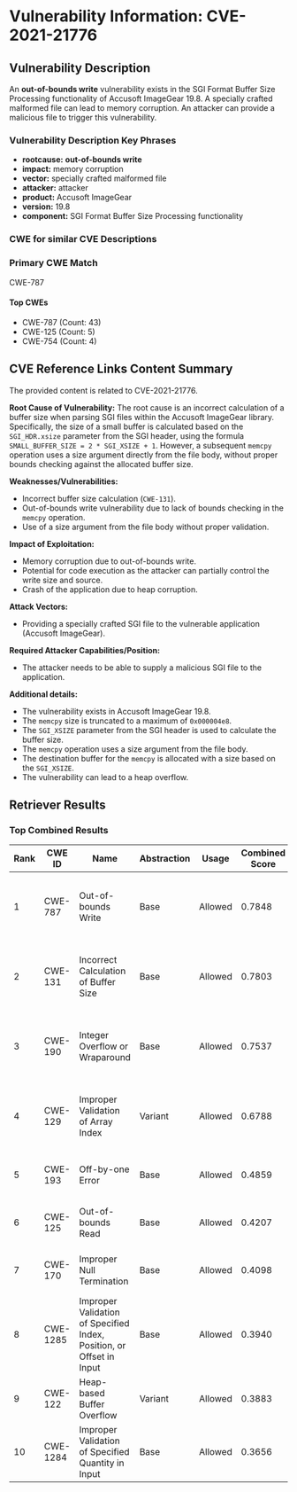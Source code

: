 # Vulnerability Information: CVE-2021-21776

## Vulnerability Description
An **out-of-bounds write** vulnerability exists in the SGI Format Buffer Size Processing functionality of Accusoft ImageGear 19.8. A specially crafted malformed file can lead to memory corruption. An attacker can provide a malicious file to trigger this vulnerability.

### Vulnerability Description Key Phrases
- **rootcause:** **out-of-bounds write**
- **impact:** memory corruption
- **vector:** specially crafted malformed file
- **attacker:** attacker
- **product:** Accusoft ImageGear
- **version:** 19.8
- **component:** SGI Format Buffer Size Processing functionality

### CWE for similar CVE Descriptions
### Primary CWE Match
CWE-787

#### Top CWEs
- CWE-787 (Count: 43)
- CWE-125 (Count: 5)
- CWE-754 (Count: 4)

## CVE Reference Links Content Summary
The provided content is related to CVE-2021-21776.

**Root Cause of Vulnerability:**
The root cause is an incorrect calculation of a buffer size when parsing SGI files within the Accusoft ImageGear library. Specifically, the size of a small buffer is calculated based on the `SGI_HDR.xsize` parameter from the SGI header, using the formula `SMALL_BUFFER_SIZE = 2 * SGI_XSIZE + 1`. However, a subsequent `memcpy` operation uses a size argument directly from the file body, without proper bounds checking against the allocated buffer size.

**Weaknesses/Vulnerabilities:**
- Incorrect buffer size calculation (`CWE-131`).
- Out-of-bounds write vulnerability due to lack of bounds checking in the `memcpy` operation.
- Use of a size argument from the file body without proper validation.

**Impact of Exploitation:**
- Memory corruption due to out-of-bounds write.
- Potential for code execution as the attacker can partially control the write size and source.
- Crash of the application due to heap corruption.

**Attack Vectors:**
- Providing a specially crafted SGI file to the vulnerable application (Accusoft ImageGear).

**Required Attacker Capabilities/Position:**
- The attacker needs to be able to supply a malicious SGI file to the application.

**Additional details:**
- The vulnerability exists in Accusoft ImageGear 19.8.
- The `memcpy` size is truncated to a maximum of `0x000004e8`.
- The `SGI_XSIZE` parameter from the SGI header is used to calculate the buffer size.
- The `memcpy` operation uses a size argument from the file body.
- The destination buffer for the `memcpy` is allocated with a size based on the `SGI_XSIZE`.
- The vulnerability can lead to a heap overflow.

## Retriever Results

### Top Combined Results

| Rank | CWE ID | Name | Abstraction | Usage | Combined Score | Retrievers | Individual Scores |
|------|--------|------|-------------|-------|---------------|------------|-------------------|
| 1 | CWE-787 | Out-of-bounds Write | Base | Allowed | 0.7848 | dense, sparse, graph | dense: 0.524, sparse: 0.288, graph: 1.000 |
| 2 | CWE-131 | Incorrect Calculation of Buffer Size | Base | Allowed | 0.7803 | dense, sparse, graph | dense: 0.541, sparse: 0.328, graph: 0.900 |
| 3 | CWE-190 | Integer Overflow or Wraparound | Base | Allowed | 0.7537 | dense, sparse, graph | dense: 0.531, sparse: 0.292, graph: 0.897 |
| 4 | CWE-129 | Improper Validation of Array Index | Variant | Allowed | 0.6788 | dense, sparse, graph | dense: 0.557, sparse: 0.309, graph: 0.782 |
| 5 | CWE-193 | Off-by-one Error | Base | Allowed | 0.4859 | sparse, graph | sparse: 0.291, graph: 0.894 |
| 6 | CWE-125 | Out-of-bounds Read | Base | Allowed | 0.4207 | dense, sparse | dense: 0.523, sparse: 0.278 |
| 7 | CWE-170 | Improper Null Termination | Base | Allowed | 0.4098 | sparse, graph | sparse: 0.223, graph: 0.789 |
| 8 | CWE-1285 | Improper Validation of Specified Index, Position, or Offset in Input | Base | Allowed | 0.3940 | dense, sparse | dense: 0.525, sparse: 0.229 |
| 9 | CWE-122 | Heap-based Buffer Overflow | Variant | Allowed | 0.3883 | dense, sparse | dense: 0.523, sparse: 0.277 |
| 10 | CWE-1284 | Improper Validation of Specified Quantity in Input | Base | Allowed | 0.3656 | sparse, graph | sparse: 0.263, graph: 0.602 |

